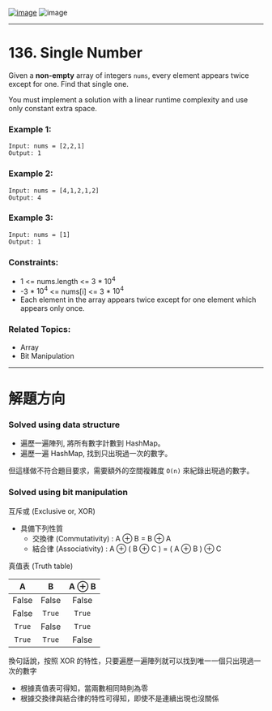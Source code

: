 [![image](https://img.shields.io/badge/Leetcode-Link-blue?logo=leetcode)](https://leetcode.com/problems/single-number/)
![image](https://img.shields.io/badge/Difficulty-Easy-green)

---

# 136. Single Number

Given a **non-empty** array of integers `nums`, every element appears twice except for one. Find that single one.

You must implement a solution with a linear runtime complexity and use only constant extra space.

### Example 1:

```
Input: nums = [2,2,1]
Output: 1
```

### Example 2:

```
Input: nums = [4,1,2,1,2]
Output: 4
```

### Example 3:

```
Input: nums = [1]
Output: 1
```

### Constraints:

- 1 <= nums.length <= 3 * $10^4$
- -3 * $10^4$ <= nums[i] <= 3 * $10^4$
- Each element in the array appears twice except for one element which appears only once.

### Related Topics:

- Array
- Bit Manipulation

---

# 解題方向

### Solved using data structure

- 遍歷一遍陣列, 將所有數字計數到 HashMap。
- 遍歷一遍 HashMap, 找到只出現過一次的數字。

但這樣做不符合題目要求，需要額外的空間複雜度 `O(n)` 來紀錄出現過的數字。

### Solved using bit manipulation

互斥或 (Exclusive or, XOR)
- 具備下列性質
   - 交換律 (Commutativity) : A $\oplus{}$ B = B $\oplus{}$ A
   - 結合律 (Associativity) : A $\oplus{}$ ( B $\oplus{}$ C ) = ( A $\oplus{}$ B ) $\oplus{}$ C

真值表 (Truth table)
  
| A     | B     | A $\oplus{}$ B |
| :---: | :---: | :---: |
| False | False | False |
| False | `True`  | `True`  |
| `True`  | False | `True`  |
| `True`  | `True`  | False |

換句話說，按照 XOR 的特性，只要遍歷一遍陣列就可以找到唯一一個只出現過一次的數字
- 根據真值表可得知，當兩數相同時則為零
- 根據交換律與結合律的特性可得知，即使不是連續出現也沒關係